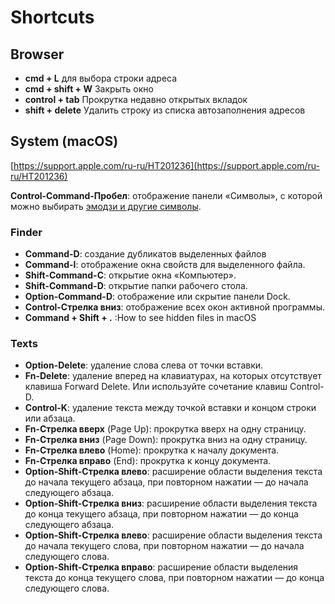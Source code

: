 # Shortcuts

## Browser

* **cmd + L** для выбора строки адреса
* **cmd + shift + W** Закрыть окно &#x9;
* **control + tab** Прокрутка недавно открытых вкладок &#x9;
* **shift + delete** Удалить строку из списка автозаполнения адресов&#x20;

## System (macOS)

[https://support.apple.com/ru-ru/HT201236](https://support.apple.com/ru-ru/HT201236)

**Control-Command-Пробел**: отображение панели «Символы», с которой можно выбирать [эмодзи и другие символы](https://support.apple.com/ru-ru/HT201586).

### Finder

* **Command-D**: создание дубликатов выделенных файлов
* **Command-I**: отображение окна свойств для выделенного файла.
* **Shift-Command-C**: открытие окна «Компьютер».
* **Shift-Command-D**: открытие папки рабочего стола.
* **Option-Command-D**: отображение или скрытие панели Dock.&#x20;
* **Control-Стрелка вниз**: отображение всех окон активной программы.
* **Command + Shift + .** :How to see hidden files in macOS

### Texts

* **Option-Delete**: удаление слова слева от точки вставки.
* **Fn-Delete**: удаление вперед на клавиатурах, на которых отсутствует клавиша Forward Delete. Или используйте сочетание клавиш Control-D.
* **Control-K**: удаление текста между точкой вставки и концом строки или абзаца.
* **Fn-Стрелка вверх** (Page Up): прокрутка вверх на одну страницу.&#x20;
* **Fn-Стрелка вниз** (Page Down): прокрутка вниз на одну страницу.
* **Fn-Стрелка влево** (Home): прокрутка к началу документа.
* **Fn-Стрелка вправо** (End): прокрутка к концу документа.
* **Option-Shift-Стрелка влево**: расширение области выделения текста до начала текущего абзаца, при повторном нажатии — до начала следующего абзаца.
* **Option-Shift-Стрелка вниз**: расширение области выделения текста до конца текущего абзаца, при повторном нажатии — до конца следующего абзаца.
* **Option-Shift-Стрелка влево**: расширение области выделения текста до начала текущего слова, при повторном нажатии — до начала следующего слова.
* **Option-Shift-Стрелка вправо**: расширение области выделения текста до конца текущего слова, при повторном нажатии — до конца следующего слова.



